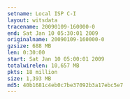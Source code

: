 ```yaml
---
setname: Local ISP C-I
layout: witsdata
tracename: 20090109-160000-0
end: Sat Jan 10 05:30:01 2009
originalname: 20090109-160000-0
gzsize: 688 MB
len: 0:30:00
start: Sat Jan 10 05:00:01 2009
totalwirelen: 10,657 MB
pkts: 18 million
size: 1,393 MB
md5: 40b1681c4eb0c7be37092b3a17ebc5e7
---
```

